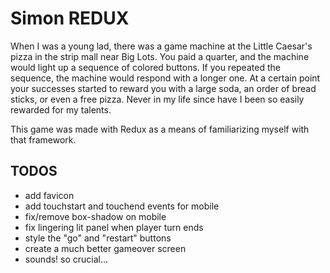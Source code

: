 # Simon REDUX

When I was a young lad, there was a game machine at the Little Caesar's pizza in the strip mall near Big Lots. You paid a quarter, and the machine would light up a sequence of colored buttons. If you repeated the sequence, the machine would respond with a longer one. At a certain point your successes started to reward you with a large soda, an order of bread sticks, or even a free pizza. Never in my life since have I been so easily rewarded for my talents. 

This game was made with Redux as a means of familiarizing myself with that framework. 


## TODOS

  - add favicon
  - add touchstart and touchend events for mobile
  - fix/remove box-shadow on mobile
  - fix lingering lit panel when player turn ends
  - style the "go" and "restart" buttons
  - create a much better gameover screen
  - sounds! so crucial...
